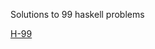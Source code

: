 Solutions to 99 haskell problems

[H-99](https://wiki.haskell.org/H-99:_Ninety-Nine_Haskell_Problems)
